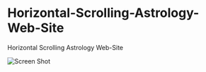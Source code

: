 # Horizontal-Scrolling-Astrology-Web-Site
Horizontal Scrolling Astrology Web-Site

![Screen Shot](https://user-images.githubusercontent.com/87580847/217857388-016999ce-8e81-4f99-9ef9-2500b3cfbc69.png)
